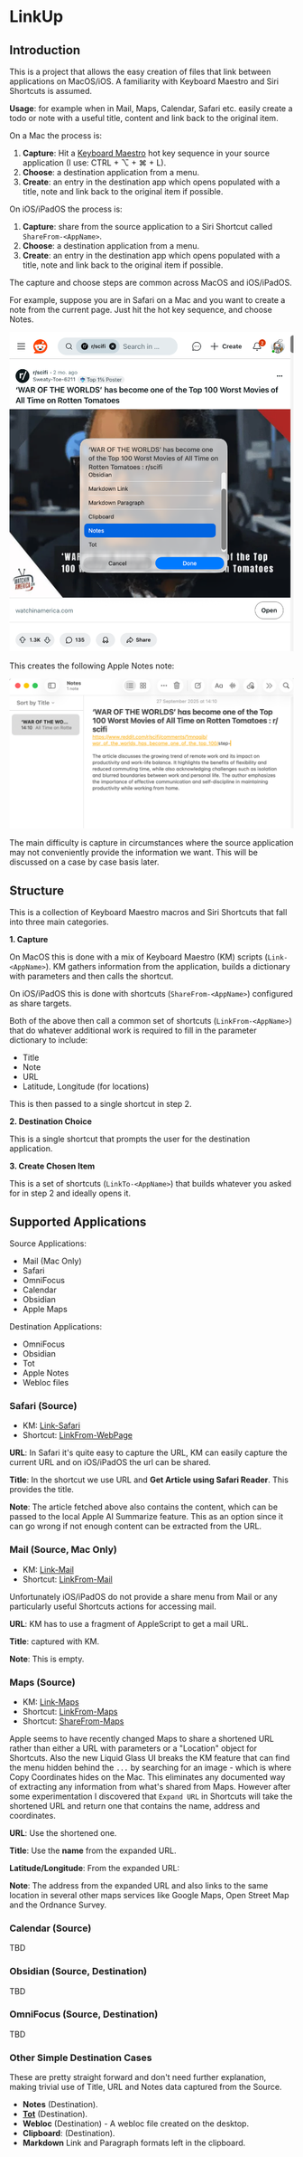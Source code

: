 # LinkUp

## Introduction

This is a project that allows the easy creation of files that link between applications on MacOS/iOS. A familiarity with Keyboard Maestro and Siri Shortcuts is assumed.

**Usage**: for example when in Mail, Maps, Calendar, Safari etc. easily create a todo or note with a useful title, content and link back to the original item.

On a Mac the process is:

1. **Capture**: Hit a [Keyboard Maestro](https://www.keyboardmaestro.com) hot key sequence in your source application (I use: CTRL + ⌥ + ⌘ + L).
2. **Choose**: a destination application from a menu.
3. **Create**: an entry in the destination app which opens populated with a title, note and link back to the original item if possible.

On iOS/iPadOS the process is:

1. **Capture**: share from the source application to a Siri Shortcut called ```ShareFrom-<AppName>```.
2. **Choose**: a destination application from a menu.
3. **Create**: an entry in the destination app which opens populated with a title, note and link back to the original item if possible.

The capture and choose steps are common across MacOS and iOS/iPadOS.

For example, suppose you are in Safari on a Mac and you want to create a note from the current page. Just hit the hot key sequence, and choose Notes. 

![Step 2](step-2.png)

This creates the following Apple Notes note:

![Step 3](step-3.png)

The main difficulty is capture in circumstances where the source application may not conveniently provide the information we want. This will be discussed on a case by case basis later.

## Structure

This is a collection of Keyboard Maestro macros and Siri Shortcuts that fall into three main categories.

**1. Capture**

On MacOS this is done with a mix of Keyboard Maestro (KM) scripts (```Link-<AppName>```). KM gathers information from the application, builds a dictionary with parameters and then calls the shortcut.

On iOS/iPadOS this is done with shortcuts (```ShareFrom-<AppName>```) configured as share targets.

Both of the above then call a common set of shortcuts (```LinkFrom-<AppName>```) that do whatever additional work is required to fill in the parameter dictionary to include:

- Title
- Note
- URL
- Latitude, Longitude (for locations)

This is then passed to a single shortcut in step 2.

**2. Destination Choice**

This is a single shortcut that prompts the user for the destination application.

**3. Create Chosen Item**

This is a set of shortcuts (```LinkTo-<AppName>```) that builds whatever you asked for in step 2 and ideally opens it.

## Supported Applications

Source Applications:
- Mail (Mac Only)
- Safari
- OmniFocus
- Calendar
- Obsidian
- Apple Maps

Destination Applications:
- OmniFocus
- Obsidian
- Tot
- Apple Notes
- Webloc files

### Safari (Source)

- KM: [Link-Safari](Link-Safari.kmmacros)
- Shortcut: [LinkFrom-WebPage](LinkFrom-WebPage.shortcut)

**URL**: In Safari it's quite easy to capture the URL, KM can easily capture the current URL and on iOS/iPadOS the url can be shared.

**Title**: In the shortcut we use URL and **Get Article using Safari Reader**. This provides the title.

**Note**: The article fetched above also contains the content, which can be passed to the local Apple AI Summarize feature. This as an option since it can go wrong if not enough content can be extracted from the URL.

### Mail (Source, Mac Only)

- KM: [Link-Mail](Link-Mail.kmmacros)
- Shortcut: [LinkFrom-Mail](LinkFrom-Mail.shortcut)

Unfortunately iOS/iPadOS do not provide a share menu from Mail or any particularly useful Shortcuts actions for accessing mail.

**URL**: KM has to use a fragment of AppleScript to get a mail URL.

**Title**: captured with KM.

**Note**: This is empty.

### Maps (Source)

- KM: [Link-Maps](Link-Maps.kmmacros)
- Shortcut: [LinkFrom-Maps](LinkFrom-Maps.shortcut)
- Shortcut: [ShareFrom-Maps](ShareFrom-Maps.shortcut)

Apple seems to have recently changed Maps to share a shortened URL rather than either a URL with parameters or a "Location" object for Shortcuts. Also the new Liquid Glass UI breaks the KM feature that can find the menu hidden behind the ```...``` by searching for an image - which is where Copy Coordinates hides on the Mac. This eliminates any documented way of extracting any information from what's shared from Maps. However after some experimentation I discovered that ```Expand URL``` in Shortcuts will take the shortened URL and return one that contains the name, address and coordinates.

**URL**: Use the shortened one.

**Title**: Use the **name** from the expanded URL.

**Latitude/Longitude**: From the expanded URL:

**Note**: The address from the expanded URL and also links to the same location in several other maps services like Google Maps, Open Street Map and the Ordnance Survey.

### Calendar (Source)

TBD

### Obsidian (Source, Destination)

TBD

### OmniFocus (Source, Destination) 

TBD

### Other Simple Destination Cases

These are pretty straight forward and don't need further explanation, making trivial use of Title, URL and Notes data captured from the Source.

- **Notes** (Destination).
- **[Tot](https://tot.rocks)** (Destination).
- **Webloc** (Destination) - A webloc file created on the desktop.
- **Clipboard**: (Destination).
- **Markdown** Link and Paragraph formats left in the clipboard.
